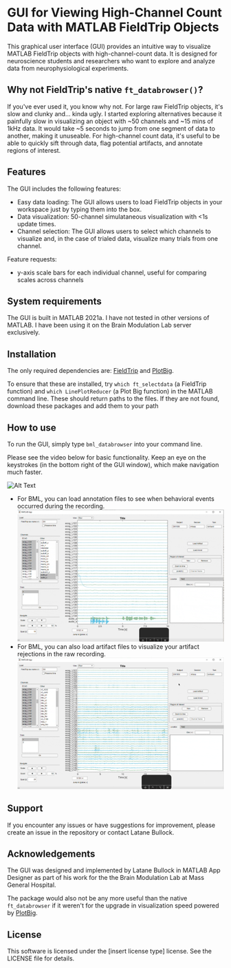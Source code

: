 GUI for Viewing High-Channel Count Data with MATLAB FieldTrip Objects
=====================================================================

This graphical user interface (GUI) provides an intuitive way to visualize MATLAB FieldTrip objects with high-channel-count data. It is designed for neuroscience students and researchers who want to explore and analyze data from neurophysiological experiments.

Why not FieldTrip's native `ft_databrowser()`? 
--------
If you've ever used it, you know why not. For large raw FieldTrip objects, it's slow and clunky and... kinda ugly.  I started exploring alternatives because it painfully slow in visualizing an object with ~50 channels and ~15 mins of 1kHz data. It would take ~5 seconds to jump from one segment of data to another, making it unuseable. For high-channel count data, it's useful to be able to quickly sift through data, flag potential artifacts, and annotate regions of interest. 

Features
--------

The GUI includes the following features:

-   Easy data loading: The GUI allows users to load FieldTrip objects in your workspace just by typing them into the box. 
-   Data visualization: 50-channel simulataneous visualization with <1s update times. 
-   Channel selection: The GUI allows users to select which channels to visualize and, in the case of trialed data, visualize many trials from one channel.

Feature requests: 

- y-axis scale bars for each individual channel, useful for comparing scales across channels



System requirements
-------------------

The GUI is built in MATLAB 2021a. I have not tested in other versions of MATLAB. I have been using it on the Brain Modulation Lab server exclusively. 

Installation
------------

The only required dependencies are: [FieldTrip](https://www.fieldtriptoolbox.org/) and [PlotBig](https://www.mathworks.com/matlabcentral/fileexchange/40790-plot-big). 

To ensure that these are installed, try `which ft_selectdata` (a FieldTrip function) and `which LinePlotReducer` (a Plot Big function) in the MATLAB command line. These should return paths to the files. If they are not found, download these packages and add them to your path


How to use
----------

To run the GUI, simply type `bml_databrowser` into your command line. 

Please see the video below for basic functionality. Keep an eye on the keystrokes (in the bottom right of the GUI window), which make navigation much faster. 

![Alt Text](./basic-functionality.gif)

- For BML, you can load annotation files to see when behavioral events occurred during the recording.
![Alt Text](./load-annot.gif)
- For BML, you can also load artifact files to visualize your artifact rejections in the raw recording. 
![Alt Text](./load-artifact.gif)

Support
-------

If you encounter any issues or have suggestions for improvement, please create an issue in the repository or contact Latane Bullock.

Acknowledgements
----------------

The GUI was designed and implemented by Latane Bullock in MATLAB App Designer as part of his work for the the Brain Modulation Lab at Mass General Hospital. 

The package would also not be any more useful than the native `ft_databrowser` if it weren't for the upgrade in visualization speed powered by [PlotBig](https://www.mathworks.com/matlabcentral/fileexchange/40790-plot-big). 

License
-------

This software is licensed under the [insert license type] license. See the LICENSE file for details.
